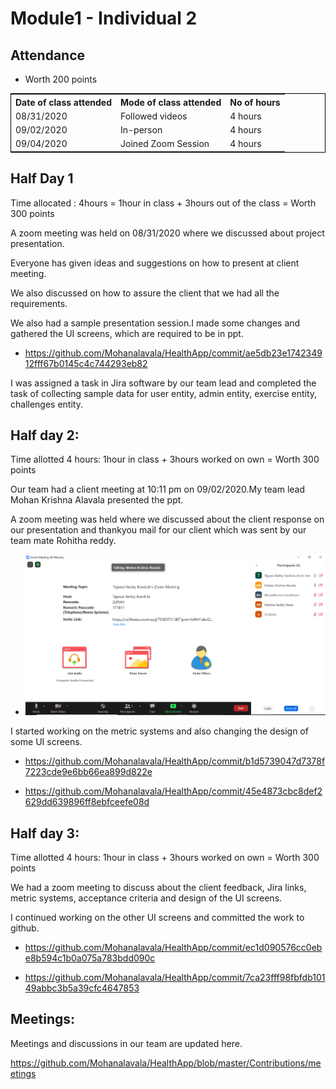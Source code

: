 # Module1 - Individual 2

## Attendance
- Worth 200 points

<table style="width:100%;border: 1px solid black;">
<tr>
<th>Date of class attended</th>	
<th>Mode of class attended</th>
<th>No of hours</th>
</tr>
<tr>
<td>08/31/2020</td>
<td>Followed videos</td>
<td>4 hours</td>
</tr>
<tr>
<td>09/02/2020</td>
<td>In-person</td>
<td> 4 hours</td>  
</tr>
<tr>
<td>09/04/2020</td>
<td>Joined Zoom Session</td>
<td> 4 hours</td>
</tr>
</table>

## Half Day 1  

Time allocated : 4hours = 1hour in class + 3hours out of the class = Worth 300 points

A zoom meeting was held on 08/31/2020 where we discussed about project presentation.

Everyone has given ideas and suggestions on how to present at client meeting.

We also discussed on how to assure the client that we had all the requirements.

We also had a sample presentation session.I made some changes and gathered the UI screens, which are required to be in ppt.

- https://github.com/Mohanalavala/HealthApp/commit/ae5db23e174234912fff67b0145c4c744293eb82

I was assigned a task in Jira software by our team lead and completed the task of collecting sample data for user entity, admin entity, exercise entity, challenges entity.

## Half day 2:

Time allotted 4 hours: 1hour in class + 3hours worked on own = Worth 300 points

Our team had a client meeting at 10:11 pm on 09/02/2020.My team lead Mohan Krishna Alavala presented the ppt.

A zoom meeting was held where we discussed about the client response on our presentation and thankyou mail for our client which was sent by our team mate Rohitha reddy.
- ![zoom](https://github.com/Mohanalavala/HealthApp/blob/master/Contributions/Zoom%20meeting.PNG)

 

I started working on the metric systems and also changing the design of some UI screens.

- https://github.com/Mohanalavala/HealthApp/commit/b1d5739047d7378f7223cde9e6bb66ea899d822e 

- https://github.com/Mohanalavala/HealthApp/commit/45e4873cbc8def2629dd639896ff8ebfceefe08d 
 

## Half day 3:
Time allotted 4 hours: 1hour in class + 3hours worked on own = Worth 300 points

We had a zoom meeting to discuss about the client feedback, Jira links, metric systems, acceptance criteria and design of the UI screens.

I continued working on the other UI screens and committed the work to github.

- https://github.com/Mohanalavala/HealthApp/commit/ec1d090576cc0ebe8b594c1b0a075a783bdd090c 

- https://github.com/Mohanalavala/HealthApp/commit/7ca23fff98fbfdb10149abbc3b5a39cfc4647853 

## Meetings:

Meetings and discussions in our team are updated here.

https://github.com/Mohanalavala/HealthApp/blob/master/Contributions/meetings

